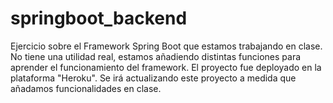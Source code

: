 # springboot_backend

Ejercicio sobre el Framework Spring Boot que estamos trabajando en clase.
No tiene una utilidad real, estamos añadiendo distintas funciones para aprender el funcionamiento del framework.
El proyecto fue deployado en la plataforma "Heroku".
Se irá actualizando este proyecto a medida que añadamos funcionalidades en clase.
